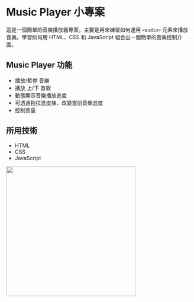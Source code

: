 # Music Player 小專案
這是一個簡單的音樂播放器專案，主要是用來練習如何運用 `<audio>` 元素來播放音樂。學習如何用 HTML、CSS 和 JavaScript 組合出一個簡單的音樂控制介面。

## Music Player 功能
- 播放/暫停 音樂
- 播放 上/下 首歌
- 動態顯示音樂播放進度
- 可透過拖拉進度條，改變當前音樂進度
- 控制音量

## 所用技術
- HTML
- CSS
- JavaScript

<img src="https://i.imgur.com/tHwmn57.png" width="350" align="left" />
